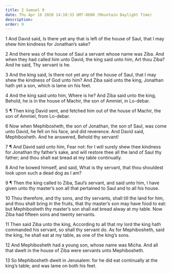 ```yaml
---
title: 2 Samuel 9
date: Thu Apr 16 2020 14:10:33 GMT-0600 (Mountain Daylight Time)
description: 
order: 9
---
```


<p>
  1 And David said, Is there yet any that is left of the house of Saul, that I
  may shew him kindness for Jonathan&#x2019;s sake?
</p>
<p>
  2 And there was of the house of Saul a servant whose name was Ziba. And when
  they had called him unto David, the king said unto him, Art thou Ziba? And he
  said, Thy servant is he.
</p>
<p>
  3 And the king said, Is there not yet any of the house of Saul, that I may
  shew the kindness of God unto him? And Ziba said unto the king, Jonathan hath
  yet a son, which is lame on his feet.
</p>
<p>
  4 And the king said unto him, Where is he? And Ziba said unto the king,
  Behold, he is in the house of Machir, the son of Ammiel, in Lo-debar.
</p>
<p>
  5 &#xB6; Then king David sent, and fetched him out of the house of Machir, the
  son of Ammiel, from Lo-debar.
</p>
<p>
  6 Now when Mephibosheth, the son of Jonathan, the son of Saul, was come unto
  David, he fell on his face, and did reverence. And David said, Mephibosheth.
  And he answered, Behold thy servant!
</p>
<p>
  7 &#xB6; And David said unto him, Fear not: for I will surely shew thee
  kindness for Jonathan thy father&#x2019;s sake, and will restore thee all the
  land of Saul thy father; and thou shalt eat bread at my table continually.
</p>
<p>
  8 And he bowed himself, and said, What is thy servant, that thou shouldest
  look upon such a dead dog as I am?
</p>
<p>
  9 &#xB6; Then the king called to Ziba, Saul&#x2019;s servant, and said unto
  him, I have given unto thy master&#x2019;s son all that pertained to Saul and
  to all his house.
</p>
<p>
  10 Thou therefore, and thy sons, and thy servants, shall till the land for
  him, and thou shalt bring in the fruits, that thy master&#x2019;s son may have
  food to eat: but Mephibosheth thy master&#x2019;s son shall eat bread alway at
  my table. Now Ziba had fifteen sons and twenty servants.
</p>
<p>
  11 Then said Ziba unto the king, According to all that my lord the king hath
  commanded his servant, so shall thy servant do. As for Mephibosheth, said the
  king, he shall eat at my table, as one of the king&#x2019;s sons.
</p>
<p>
  12 And Mephibosheth had a young son, whose name was Micha. And all that dwelt
  in the house of Ziba were servants unto Mephibosheth.
</p>
<p>
  13 So Mephibosheth dwelt in Jerusalem: for he did eat continually at the
  king&#x2019;s table; and was lame on both his feet.
</p>
